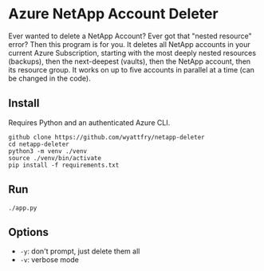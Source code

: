 # Azure NetApp Account Deleter

Ever wanted to delete a NetApp Account? Ever got that "nested resource" error? Then this program is for you. It deletes all NetApp accounts in your current Azure Subscription, starting with the most deeply nested resources (backups), then the next-deepest (vaults), then the NetApp account, then its resource group. It works on up to five accounts in parallel at a time (can be changed in the code).

## Install

Requires Python and an authenticated Azure CLI.

```
github clone https://github.com/wyattfry/netapp-deleter
cd netapp-deleter
python3 -m venv ./venv
source ./venv/bin/activate
pip install -f requirements.txt
```

## Run

```
./app.py
```

## Options

- `-y`: don't prompt, just delete them all
- `-v`: verbose mode
